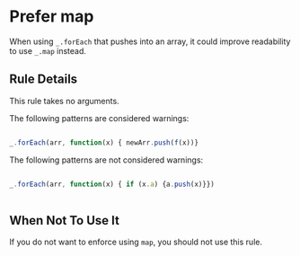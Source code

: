 # Prefer map

When using `_.forEach` that pushes into an array, it could improve readability to use `_.map` instead.

## Rule Details

This rule takes no arguments.

The following patterns are considered warnings:

```js

_.forEach(arr, function(x) { newArr.push(f(x))}

```

The following patterns are not considered warnings:

```js

_.forEach(arr, function(x) { if (x.a) {a.push(x)}})
 
```


## When Not To Use It

If you do not want to enforce using `map`, you should not use this rule.
